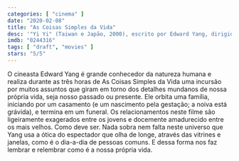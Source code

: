 ```yaml
---
categories: [ "cinema" ]
date: "2020-02-08"
title: "As Coisas Simples da Vida"
desc: '"Yi Yi" (Taiwan e Japão, 2000), escrito por Edward Yang, dirigido por Edward Yang, com Nien-Jen Wu, Elaine Jin e Issei Ogata. Um DVD da coleção.'
imdb: "0244316"
tags: [ "draft", "movies" ]
stars: "5/5"
---
```

O cineasta Edward Yang é grande conhecedor da natureza humana e realiza durante as três horas de As Coisas Simples da Vida uma incursão por muitos assuntos que giram em torno dos detalhes mundanos de nossa própria vida, seja nosso passado ou presente. Ele orbita uma família, iniciando por um casamento (e um nascimento pela gestação; a noiva está grávida), e termina em um funeral. Os relacionamentos neste filme são ligeiramente exagerados entre os jovens e docemente amadurecido entre os mais velhos. Como deve ser. Nada sobra nem falta neste universo que Yang usa a ótica do espectador que olha de longe, através das vitrines e janelas, como é o dia-a-dia de pessoas comuns. E dessa forma nos faz lembrar e relembrar como é a nossa própria vida.
